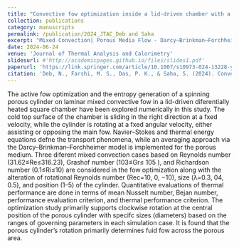 ```yaml
---
title: "Convective fow optimization inside a lid‑driven chamber with a rotating porous cylinder using Darcy–Brinkman–Forchheimer model"
collection: publications
category: manuscripts
permalink: /publication/2024_JTAC_Deb and Saha
excerpt: "Mixed Convection| Porous Media Flow - Darcy–Brinkman–Forchheimer model| Rotating Porous Medium"
date: 2024-06-24
venue: 'Journal of Thermal Analysis and Calorimetry'
slidesurl: #'http://academicpages.github.io/files/slides1.pdf'
paperurl: 'https://link.springer.com/article/10.1007/s10973-024-13228-y'
citation: 'Deb, N., Farshi, M. S., Das, P. K., & Saha, S. (2024). Convective flow optimization inside a lid-driven chamber with a rotating porous cylinder using Darcy–Brinkman–Forchheimer model. Journal of Thermal Analysis and Calorimetry, 1-22.'
---
```


The active fow optimization and the entropy generation of a spinning porous cylinder on laminar mixed convective fow in 
a lid-driven diferentially heated square chamber have been explored numerically in this study. The cold top surface of the chamber is sliding in the right direction at a fxed velocity, while the cylinder is rotating at a fxed angular velocity, either assisting or opposing the main fow. Navier–Stokes and thermal energy equations defne the transport phenomena, while an averaging approach via the Darcy–Brinkman–Forchheimer model is implemented for the porous medium. Three diferent mixed convection cases based on Reynolds number (31.62≤Re≤316.23), Grashof number (103≤Gr≤ 105
), and Richardson number (0.1≤Ri≤10) are considered in the fow optimization along with the alteration of rotational Reynolds number (Rec=10, 0, −10), size (λ=0.3, 04, 0.5), and position (1–5) of the cylinder. Quantitative evaluations of thermal performance are done in terms of mean Nusselt number, Bejan number, performance evaluation criterion, and thermal performance criterion. The optimization study primarily supports clockwise rotation at the central position of the porous cylinder with specifc sizes (diameters) based on the ranges of governing parameters in each simulation case. It is found that the porous cylinder’s rotation primarily determines fuid fow across the porous area.